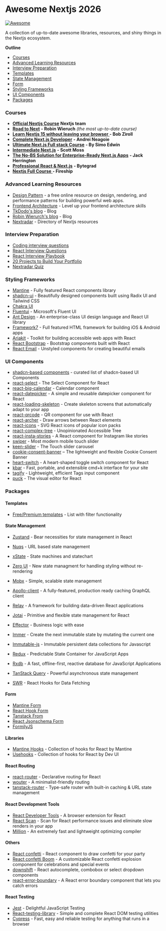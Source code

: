 # Awesome Nextjs 2026

[![Awesome](https://cdn.rawgit.com/sindresorhus/awesome/d7305f38d29fed78fa85652e3a63e154dd8e8829/media/badge.svg)](https://github.com/ali-hussein-dev/awesome-nextjs-2026)

A collection of up-to-date awesome libraries, resources, and shiny things in the Nextjs ecosystem.

**Outline**

- [Courses](#courses)
- [Advanced Learning Resources](#advanced-learning-resources)
- [Interview Preparation](#interview-preparation)
- [Templates](#templates)
- [State Management](#state-management)
- [Form](#form)
- [Styling Frameworks](#styling-frameworks)
- [UI Components](#ui-components)
- [Packages](#packages)

### Courses

- [**Official Nextjs Course**](https://nextjs.org/learn) **Nextjs team**
- [**Road to Next**](https://rwieruch.teachable.com/a/aff_ws0srpkg/external?affcode=1997830_sewxuhnk) **- Robin Wieruch** _(the most up-to-date course)_
- [**Learn Nextjs 15 without leaving your browser** ](https://scrimba.com/learn-nextjs-c02moisq6a?via=nextradardotdev)**- Bob Ziroll**
- [**Complete Next.js Developer**](https://academy.zerotomastery.io/a/aff_971smfdw/external?affcode=441520_jc2p4y1n) **- Andrei Neagoie**
- [**Ultimate Next.js Full stack Course**](https://www.ultimatenextjs.com) **- By Simo Edwin**
- [**Intermediate Next.js**](https://frontendmasters.com/workshops/intermediate-nextjs) **- Scott Moss**
- [**The No-BS Solution for Enterprise-Ready Next.js Apps**](https://www.pronextjs.dev) **- Jack Herrington**
- [**Professional React & Next.js**](https://bytegrad.com/courses/professional-react-nextjs) **- Bytegrad**
- [**Nextjs Full Course** ](https://fireship.io/courses/nextjs)**- Fireship**

### Advanced Learning Resources

- [Design Pattern](https://www.patterns.dev/) - a free online resource on design, rendering, and performance patterns for building powerful web apps.
- [Frontend Architecture](https://frontendatscale.com/) - Level up your frontend architecture skills
- [TkDodo's blog](https://tkdodo.eu/blog) - Blog
- [Robin Wierurch's blog](https://www.robinwieruch.de) - Blog
- [Nextradar](https://nextradar.dev/content/nextjs) - Directory of Nextjs resources

### Interview Preparation

- [Coding interview questions](https://www.greatfrontend.com/prepare/coding?fpr=nr)
- [React Interview Questions](https://scrimba.com/react-interview-questions-c01t?via=nextradardotdev)
- [React Interview Playbook](https://www.greatfrontend.com/questions/react?fpr=nr)
- [20 Projects to Build Your Portfolio](https://academy.zerotomastery.io/a/aff_fy7c3sfc/external?affcode=441520_jc2p4y1n)
- [Nextradar Quiz](https://nextradar.dev/content/quiz-game)

### Styling Frameworks

- [Mantine](https://github.com/mantinedev/mantine) - Fully featured React components library
- [shadcn-ui](https://github.com/shadcn-ui/ui) - Beautifully designed components built using Radix UI and Tailwind CSS
- [Chakra UI](https://chakra-ui.com/)
- [Fluentui](https://github.com/microsoft/fluentui) - Microsoft's Fluent UI
- [Ant Design](https://github.com/ant-design/ant-design) - An enterprise-class UI design language and React UI library
- [Framework7](https://github.com/framework7io/framework7) - Full featured HTML framework for building iOS & Android apps
- [Ariakit](https://github.com/ariakit/ariakit) - Toolkit for building accessible web apps with React
- [React Bootstrap](https://github.com/react-bootstrap/react-bootstrap) - Bootstrap components built with React
- [React Email](https://github.com/resend/react-email) - Unstyled components for creating beautiful emails

### UI Components

- [shadcn-based components](https://nextradar.dev/content/ui-components) - curated list of shadcn-based UI Components
- [react-select](https://github.com/JedWatson/react-select) - The Select Component for React
- [react-big-calendar](https://github.com/jquense/react-big-calendar) - Calendar component
- [react-datepicker](https://github.com/Hacker0x01/react-datepicker/) - A simple and reusable datepicker component for React
- [react-loading-skeleton](https://github.com/dvtng/react-loading-skeleton) - Create skeleton screens that automatically adapt to your app
- [react-qrcode](https://github.com/zpao/qrcode.react) - QR component for use with React
- [react-archer](https://github.com/pierpo/react-archer) - Draw arrows between React elements
- [react-icons](https://github.com/react-icons/react-icons) - SVG React icons of popular icon packs
- [react-complex-tree](https://github.com/lukasbach/react-complex-tree) - Unopinionated Accessible Tree
- [react-insta-stories](https://github.com/mohitk05/react-insta-stories) - A React component for Instagram like stories
- [swiper](https://github.com/nolimits4web/swiper) - Most modern mobile touch slider
- [keen-slider](https://github.com/rcbyr/keen-slider) - The Touch slider carousel
- [cookie-consent-banner](https://github.com/porscheofficial/cookie-consent-banner) – The lightweight and flexible Cookie Consent Banner
- [heart-switch](https://github.com/anatoliygatt/heart-switch) - A heart-shaped toggle switch component for React
- [kbar](https://github.com/timc1/kbar) - Fast, portable, and extensible cmd+k interface for your site
- [tagify](https://github.com/yairEO/tagify) - Lightweight, efficient Tags input component
- [puck](https://github.com/measuredco/puck) - The visual editor for React

### Packages

#### Templates

- [Free/Premium templates](https://nextradar.dev/content/templates) - List with filter functionality

#### State Management

- [Zustand](https://github.com/pmndrs/zustand) - Bear necessities for state management in React
- [Nuqs](https://nuqs.47ng.com) - URL based state management
- [xState](https://stately.ai/docs) - State machines and statechart
- [Zero UI](https://zero-ui.dev/) - New state managment for handling styling without re-rendering
- [Mobx](https://github.com/mobxjs/mobx) - Simple, scalable state management
- [Apollo-client](https://github.com/apollographql/apollo-client) - A fully-featured, production ready caching GraphQL client
- [Relay](https://github.com/facebook/relay) - A framework for building data-driven React applications
- [Jotai](https://github.com/pmndrs/jotai) - Primitive and flexible state management for React
- [Effector](https://github.com/zerobias/effector) - Business logic with ease
- [Immer](https://github.com/immerjs/immer) - Create the next immutable state by mutating the current one
- [Immutable-js](https://github.com/immutable-js/immutable-js) - Immutable persistent data collections for Javascript
- [Redux](https://github.com/reduxjs/redux) - Predictable State Container for JavaScript Apps
- [Rxdb](https://github.com/pubkey/rxdb) - A fast, offline-first, reactive database for JavaScript Applications

- [TanStack Query](https://tanstack.com/query/v5) - Powerful asynchronous state management
- [SWR](https://github.com/vercel/swr) - React Hooks for Data Fetching

#### Form

- [Mantine Form](https://mantine.dev/form/package)
- [React Hook Form](https://react-hook-form.com/)
- [Tanstack From](https://tanstack.com/form/latest)
- [React Jsonschema Form](https://rjsf-team.github.io/react-jsonschema-form)
- [FormilyJS](https://formilyjs.org/)

#### Libraries

- [Mantine Hooks](https://mantine.dev/hooks/package) - Collection of hooks for React by Mantine
- [Usehooks](https://usehooks.com) - Collection of hooks for React by Dev UI

#### React Routing

- [react-router](https://github.com/remix-run/react-router) - Declarative routing for React
- [wouter](https://github.com/molefrog/wouter) - A minimalist-friendly routing
- [tanstack-router](https://github.com/TanStack/router) - Type-safe router with built-in caching & URL state management

#### React Development Tools

- [React Developer Tools](https://react.dev/learn/react-developer-tools) - A browser extension for React
- [React Scan](https://react-scan.com) - Scan for React performance issues and eliminate slow renders in your app
- [Million](https://github.com/aidenybai/million) - An extremely fast and lightweight optimizing compiler

#### Others

- [React confetti](https://github.com/alampros/react-confetti) - React component to draw confetti for your party
- [React confetti Boom](https://github.com/almond-bongbong/react-confetti-boom) - A customizable React confetti explosion component for celebrations and special events
- [downshift](https://github.com/downshift-js/downshift) - React autocomplete, combobox or select dropdown components
- [react-error-boundary](https://github.com/bvaughn/react-error-boundary) - A React error boundary component that lets you catch errors

#### React Testing

- [Jest](https://github.com/facebook/jest) - Delightful JavaScript Testing
- [React-testing-library](https://github.com/testing-library/react-testing-library) - Simple and complete React DOM testing utilities
- [Cypress](https://github.com/cypress-io/cypress) - Fast, easy and reliable testing for anything that runs in a browser
